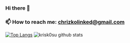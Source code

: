 ### Hi there 👋
### 📫 How to reach me: chrizkolinked@gmail.com
<!--
**krisk0su/krisk0su** is a ✨ _special_ ✨ repository because its `README.md` (this file) appears on your GitHub profile.

Here are some ideas to get you started:

- 🔭 I’m currently working on ...
- 🌱 I’m currently learning ...
- 👯 I’m looking to collaborate on ...
- 🤔 I’m looking for help with ...
- 💬 Ask me about ...
- 📫 How to reach me: ...
- 😄 Pronouns: ...
- ⚡ Fun fact: ...
-->

[![Top Langs](https://github-readme-stats.vercel.app/api/top-langs/?username=krisk0su)](https://github.com/anuraghazra/github-readme-stats)
![krisk0su github stats](https://github-readme-stats.vercel.app/api?username=krisk0su&show_icons=true&hide_border=true)
